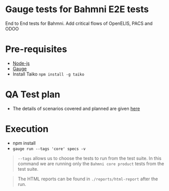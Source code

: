 # Gauge tests for Bahmni E2E tests

End to End tests for Bahmni.
<Todo> Add critical flows of OpenELIS, PACS and ODOO

# Pre-requisites
* [Node-js](https://nodejs.org/en/)
* [Gauge](https://docs.getgauge.io/installing.html)
* Install Taiko `npm install -g taiko`

# QA Test plan
* The details of scenarios covered and planned are given [here](https://bahmni.atlassian.net/wiki/spaces/BAH/pages/2813427741/QA+Automation+Testing)

# Execution
* npm install
* `gauge run --tags 'core' specs -v`
> `--tags` allows us to choose the tests to run from the test suite. 
    In this command we are running only the `Bahmni core product` tests from the test suite. 

> The HTML reports can be found in `./reports/html-report` after the run.
